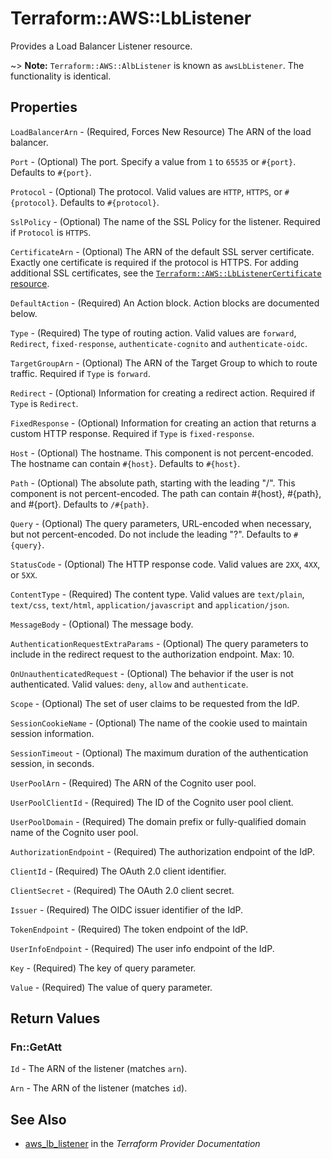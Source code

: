 # Terraform::AWS::LbListener

Provides a Load Balancer Listener resource.

~> **Note:** `Terraform::AWS::AlbListener` is known as `awsLbListener`. The functionality is identical.

## Properties

`LoadBalancerArn` - (Required, Forces New Resource) The ARN of the load balancer.

`Port` - (Optional) The port. Specify a value from `1` to `65535` or `#{port}`. Defaults to `#{port}`.

`Protocol` - (Optional) The protocol. Valid values are `HTTP`, `HTTPS`, or `#{protocol}`. Defaults to `#{protocol}`.

`SslPolicy` - (Optional) The name of the SSL Policy for the listener. Required if `Protocol` is `HTTPS`.

`CertificateArn` - (Optional) The ARN of the default SSL server certificate. Exactly one certificate is required if the protocol is HTTPS. For adding additional SSL certificates, see the [`Terraform::AWS::LbListenerCertificate` resource](/docs/providers/aws/r/lb_listener_certificate.html).

`DefaultAction` - (Required) An Action block. Action blocks are documented below.

`Type` - (Required) The type of routing action. Valid values are `forward`, `Redirect`, `fixed-response`, `authenticate-cognito` and `authenticate-oidc`.

`TargetGroupArn` - (Optional) The ARN of the Target Group to which to route traffic. Required if `Type` is `forward`.

`Redirect` - (Optional) Information for creating a redirect action. Required if `Type` is `Redirect`.

`FixedResponse` - (Optional) Information for creating an action that returns a custom HTTP response. Required if `Type` is `fixed-response`.

`Host` - (Optional) The hostname. This component is not percent-encoded. The hostname can contain `#{host}`. Defaults to `#{host}`.

`Path` - (Optional) The absolute path, starting with the leading "/". This component is not percent-encoded. The path can contain #{host}, #{path}, and #{port}. Defaults to `/#{path}`.

`Query` - (Optional) The query parameters, URL-encoded when necessary, but not percent-encoded. Do not include the leading "?". Defaults to `#{query}`.

`StatusCode` - (Optional) The HTTP response code. Valid values are `2XX`, `4XX`, or `5XX`.

`ContentType` - (Required) The content type. Valid values are `text/plain`, `text/css`, `text/html`, `application/javascript` and `application/json`.

`MessageBody` - (Optional) The message body.

`AuthenticationRequestExtraParams` - (Optional) The query parameters to include in the redirect request to the authorization endpoint. Max: 10.

`OnUnauthenticatedRequest` - (Optional) The behavior if the user is not authenticated. Valid values: `deny`, `allow` and `authenticate`.

`Scope` - (Optional) The set of user claims to be requested from the IdP.

`SessionCookieName` - (Optional) The name of the cookie used to maintain session information.

`SessionTimeout` - (Optional) The maximum duration of the authentication session, in seconds.

`UserPoolArn` - (Required) The ARN of the Cognito user pool.

`UserPoolClientId` - (Required) The ID of the Cognito user pool client.

`UserPoolDomain` - (Required) The domain prefix or fully-qualified domain name of the Cognito user pool.

`AuthorizationEndpoint` - (Required) The authorization endpoint of the IdP.

`ClientId` - (Required) The OAuth 2.0 client identifier.

`ClientSecret` - (Required) The OAuth 2.0 client secret.

`Issuer` - (Required) The OIDC issuer identifier of the IdP.

`TokenEndpoint` - (Required) The token endpoint of the IdP.

`UserInfoEndpoint` - (Required) The user info endpoint of the IdP.

`Key` - (Required) The key of query parameter.

`Value` - (Required) The value of query parameter.


## Return Values

### Fn::GetAtt

`Id` - The ARN of the listener (matches `arn`).

`Arn` - The ARN of the listener (matches `id`).

## See Also

* [aws_lb_listener](https://www.terraform.io/docs/providers/aws/r/lb_listener.html) in the _Terraform Provider Documentation_